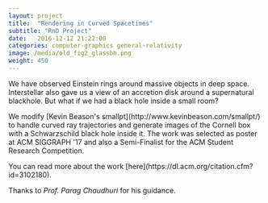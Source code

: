 ```yaml
---
layout: project
title:  "Rendering in Curved Spacetimes"
subtitle: "RnD Project"
date:   2016-12-12 21:22:00
categories: computer-graphics general-relativity
image: /media/old_fig2_glassbh.png
weight: 450
---
```


<p>We have observed Einstein rings around massive objects in deep space. Interstellar also gave us a view of an accretion disk around a supernatural blackhole. But what if we had a black hole inside a small room?</p>
<!--break-->
<p>We modify [Kevin Beason's smallpt](http://www.kevinbeason.com/smallpt/) to handle curved ray trajectories and generate images of the Cornell box with a Schwarzschild black hole inside it. The work was selected as poster at ACM SIGGRAPH '17 and also a Semi-Finalist for the ACM Student Research Competition.</p>
<!--break-->
<p>You can read more about the work [here](https://dl.acm.org/citation.cfm?id=3102180).</p>
<p>Thanks to <em>Prof. Parag Chaudhuri</em> for his guidance.</p>
